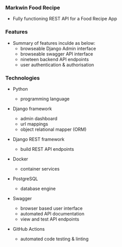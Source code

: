 ### Markwin Food Recipe
* Fully functioning REST API for a Food Recipe App

### Features
* Summary of features inculde as below:
  - browseable Django Admin interface 
  - browseable swagger API interface
  - nineteen backend API endpoints
  - user authentication & authorisation

### Technologies
* Python 
  - programming language

* Django framework
  - admin dashboard
  - url mappings
  - object relational mapper (ORM)

* Django REST framework
  - build REST API endpoints

* Docker
  - container services

* PostgreSQL
  - database engine

* Swagger
  - browser based user interface
  - automated API documentation
  - view and test API endpoints

* GitHub Actions
  - automated code testing & linting